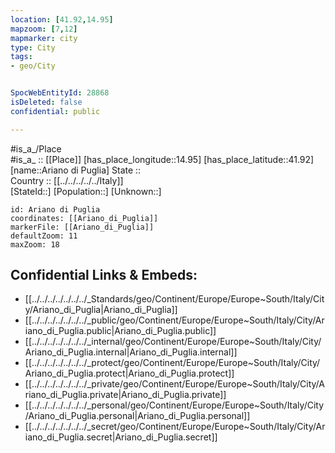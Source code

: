```yaml
---
location: [41.92,14.95] 
mapzoom: [7,12] 
mapmarker: city 
type: City
tags:
- geo/City


SpocWebEntityId: 28868
isDeleted: false
confidential: public

---
```

#is_a_/Place  
#is_a_ :: [[Place]] 
[has_place_longitude::14.95] 
[has_place_latitude::41.92] 
[name::Ariano di Puglia] 
State ::  
Country :: [[../../../../../Italy]]  
[StateId::] 
[Population::] 
[Unknown::] 


```leaflet
id: Ariano di Puglia
coordinates: [[Ariano_di_Puglia]] 
markerFile: [[Ariano_di_Puglia]] 
defaultZoom: 11 
maxZoom: 18
```


## Confidential Links & Embeds: 
- [[../../../../../../../_Standards/geo/Continent/Europe/Europe~South/Italy/City/Ariano_di_Puglia|Ariano_di_Puglia]] 
- [[../../../../../../../_public/geo/Continent/Europe/Europe~South/Italy/City/Ariano_di_Puglia.public|Ariano_di_Puglia.public]] 
- [[../../../../../../../_internal/geo/Continent/Europe/Europe~South/Italy/City/Ariano_di_Puglia.internal|Ariano_di_Puglia.internal]] 
- [[../../../../../../../_protect/geo/Continent/Europe/Europe~South/Italy/City/Ariano_di_Puglia.protect|Ariano_di_Puglia.protect]] 
- [[../../../../../../../_private/geo/Continent/Europe/Europe~South/Italy/City/Ariano_di_Puglia.private|Ariano_di_Puglia.private]] 
- [[../../../../../../../_personal/geo/Continent/Europe/Europe~South/Italy/City/Ariano_di_Puglia.personal|Ariano_di_Puglia.personal]] 
- [[../../../../../../../_secret/geo/Continent/Europe/Europe~South/Italy/City/Ariano_di_Puglia.secret|Ariano_di_Puglia.secret]] 
